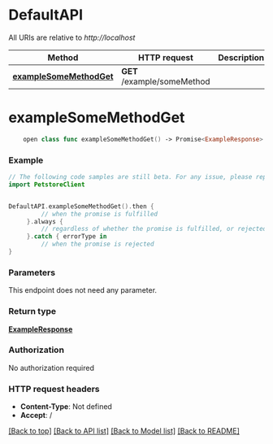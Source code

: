 # DefaultAPI

All URIs are relative to *http://localhost*

Method | HTTP request | Description
------------- | ------------- | -------------
[**exampleSomeMethodGet**](DefaultAPI.md#examplesomemethodget) | **GET** /example/someMethod | 


# **exampleSomeMethodGet**
```swift
    open class func exampleSomeMethodGet() -> Promise<ExampleResponse>
```





### Example
```swift
// The following code samples are still beta. For any issue, please report via http://github.com/OpenAPITools/openapi-generator/issues/new
import PetstoreClient


DefaultAPI.exampleSomeMethodGet().then {
         // when the promise is fulfilled
     }.always {
         // regardless of whether the promise is fulfilled, or rejected
     }.catch { errorType in
         // when the promise is rejected
}
```

### Parameters
This endpoint does not need any parameter.

### Return type

[**ExampleResponse**](ExampleResponse.md)

### Authorization

No authorization required

### HTTP request headers

 - **Content-Type**: Not defined
 - **Accept**: /

[[Back to top]](#) [[Back to API list]](../README.md#documentation-for-api-endpoints) [[Back to Model list]](../README.md#documentation-for-models) [[Back to README]](../README.md)

